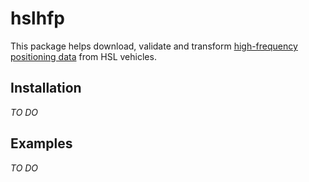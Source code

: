 # hslhfp

This package helps download, validate and transform [high-frequency positioning data](https://digitransit.fi/en/developers/apis/4-realtime-api/vehicle-positions/) from HSL vehicles.

## Installation

*TO DO*

## Examples

*TO DO*
